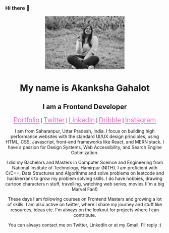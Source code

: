 ### Hi there 👋

<!--
**enraiha0307/enraiha0307** is a ✨ _special_ ✨ repository because its `README.md` (this file) appears on your GitHub profile.

Here are some ideas to get you started:

- 🔭 I’m currently working on ...
- 🌱 I’m currently learning ...
- 👯 I’m looking to collaborate on ...
- 🤔 I’m looking for help with ...
- 💬 Ask me about ...
- 📫 How to reach me: ...
- 😄 Pronouns: ...
- ⚡ Fun fact:
-->


<!-- ![11](https://user-images.githubusercontent.com/26249973/109674672-1ce84c80-7b9d-11eb-865b-7ccafa06e87f.png) -->
<div align="center">
<img src="./imgs/hero6000989kb.jpeg" style="width:50%;">

<h1>My name is Akanksha Gahalot</h1>
<h2> I am a Frontend Developer</h2>


  <a href="https://enraiha0307.github.io/Akanksha-Gahalot/" style="color:#FF58DA; font-size:1.3rem;">Portfolio</a> |
<a href="https://twitter.com/AkankshaGahalot" style="color:#FF58DA; font-size:1.3rem;">Twitter</a> |
<a href="https://www.linkedin.com/in/akanksha-gahalot-0307/" style="color:#FF58DA; font-size:1.3rem;">LinkedIn</a> |
<a href="https://dribbble.com/Akku_0307" style="color:#FF58DA; font-size:1.3rem;">Dribble</a> |
<a href="https://www.instagram.com/akku_0307/" style="color:#FF58DA; font-size:1.3rem;">Instagram</a>




<p>I am from Saharanpur, Uttar Pradesh, India. I focus on building high performance websites with the standard UI/UX design principles, using HTML, CSS, Javascript, front-end frameworks like React, and MERN stack. I have a passion for Design Systems, Web Accessibility, and Search Engine Optimization.</p>
  
<p>I did my Bachelors and Masters in Computer Sceince and Engineering from National Institute of Technology, Hamirpur (NITH). I am proficient with C/C++, Data Structures and Algorithms and solve problems on leetcode and hackkerrank to grow my problem solving skills. I do have hobbies, drawing cartoon characters n stuff, travelling, watching web series, movies (I'm a big Marvel Fan!)</p>
  
<p>These days I am following courses on Frontend Masters and growing a lot of skills. I am also active on twitter, where I share my journey and stuff like resources, ideas etc. I'm always on the lookout for projects where I can contribute.<p>
  
<p>  You can always contact me on Twitter, LinkedIn or at my Gmail, I'll reply :)</p>
</div>

<!-- My name is Akanksha Gahalot
- I am a Frontend Developer.<br> 
- I am proficient with C/C++, Algorithms and Data Structures<br>
- I mostly build projects with HTML, CSS, Javascript, Node.js and React <br>  
- I have a passion for Web Accessibility and Design Systems.<br>
- I would love to work together with other developers , so do tell me if you have something for me :)<br>
- Check out my work at:<br> -->
<!-- - My Website:https://enraiha0307.github.io/Akanksha-Gahalot/ <br>
[![dribbble-logo-36](https://user-images.githubusercontent.com/26249973/89770371-4caa0700-db1c-11ea-8f67-0f6052d25899.png)][2]
[![instagram-logo-36](https://user-images.githubusercontent.com/26249973/109424119-550a5680-7a08-11eb-8525-9588742b275c.png)][3] <br>
- Connect with me at:<br>
- Twitter : https://twitter.com/AkankshaGahalot
- Linkedin: https://www.linkedin.com/in/akanksha-gahalot-0307/








[2]:https://dribbble.com/Akku_0307
[3]:https://www.instagram.com/e_n_r_a_i_h_a/
[4]:https://www.instagram.com/akku_0307/ -->
